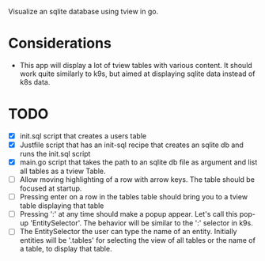 Visualize an sqlite database using tview in go.

# Considerations

- This app will display a lot of tview tables with various content. It should work quite similarly to k9s, but aimed at displaying sqlite data instead of k8s data.

# TODO

- [x] init.sql script that creates a users table
- [x] Justfile script that has an init-sql recipe that creates an sqlite db and runs the init.sql script
- [x] main.go script that takes the path to an sqlite db file as argument and list all tables as a tview Table.
- [ ] Allow moving highlighting of a row with arrow keys. The table should be focused at startup.
- [ ] Pressing enter on a row in the tables table should bring you to a tview table displaying that table
- [ ] Pressing ':' at any time should make a popup appear. Let's call this pop-up 'EntitySelector'. The behavior will be similar to the ':' selector in k9s.
- [ ] The EntitySelector the user can type the name of an entity. Initially entities will be '.tables' for selecting the view of all tables or the name of a table, to display that table.